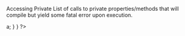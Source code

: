 Accessing Private
List of calls to private properties/methods that will compile but yield some fatal error upon execution.

<?php

class a {
    private $a;
}

class b extends a {
    function c() {
        $this->a;
    }
}

?>
